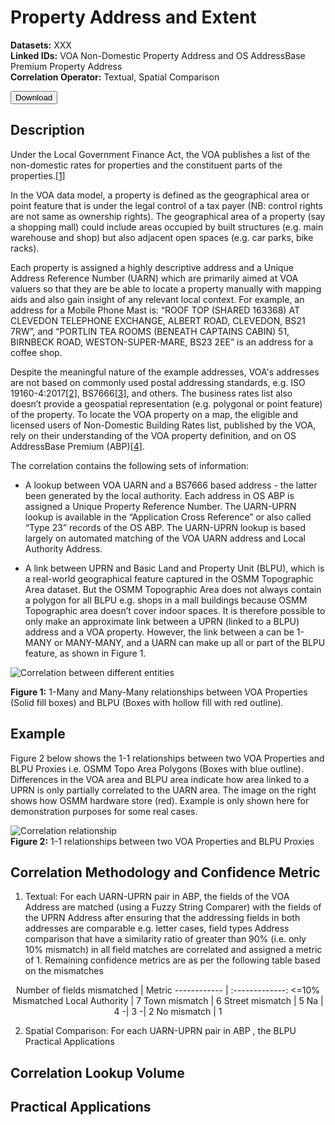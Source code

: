 # Property Address and Extent

__Datasets:__ XXX
<br> __Linked IDs:__ VOA Non-Domestic Property Address and OS AddressBase Premium Property Address
<br> __Correlation Operator:__ Textual, Spatial Comparison

 <a href="http://www.google.com/">
    <button>Download</button>
</a>

## Description

Under the Local Government Finance Act, the VOA publishes a list of the non-domestic rates for properties and the constituent parts of the properties.[[1]](https://voaratinglists.blob.core.windows.net/html/rlidata.htm)

In the VOA data model, a property is defined as the geographical area or point feature that is under the legal control of a tax payer (NB: control rights are not same as ownership rights). The geographical area of a property (say a shopping mall) could include areas occupied by built structures (e.g. main warehouse and shop) but also adjacent open spaces (e.g. car parks, bike racks).

Each property is assigned a highly descriptive address and a Unique Address Reference Number (UARN) which are primarily aimed at VOA valuers so that they are be able to locate a property manually with mapping aids and also gain insight of any relevant local context. For example, an address for a Mobile Phone Mast is: “ROOF TOP (SHARED 163368) AT CLEVEDON TELEPHONE EXCHANGE, ALBERT ROAD, CLEVEDON, BS21 7RW”, and “PORTLIN TEA ROOMS (BENEATH CAPTAINS CABIN) 51, BIRNBECK ROAD, WESTON-SUPER-MARE, BS23 2EE” is an address for a coffee shop.

Despite the meaningful nature of the example addresses, VOA's addresses are not based on commonly used postal addressing standards, e.g. ISO 19160-4:2017[[2]](https://www.iso.org/standard/64242.html), BS7666[[3]](https://www.agi.org.uk/agi-groups/standards-committee/bs7666-guidelines), and others. The business rates list also doesn’t provide a geospatial representation (e.g. polygonal or point feature) of the property. To locate the VOA property on a map, the eligible and licensed users of Non-Domestic Building Rates list, published by the VOA, rely on their understanding of the VOA property definition, and on OS AddressBase Premium (ABP)[[4]](https://www.ordnancesurvey.co.uk/business-government/products/addressbase-premium).

The correlation contains the following sets of information:
- A lookup between VOA UARN and a BS7666 based address - the latter been generated by the local authority. Each address in OS ABP is assigned a Unique Property Reference Number. The UARN-UPRN lookup is available in the “Application Cross Reference” or also called “Type 23” records of the OS ABP. The UARN-UPRN lookup is based largely on automated matching of the VOA UARN address and Local Authority Address.

- A link between UPRN and Basic Land and Property Unit (BLPU), which is a real-world geographical feature captured in the OSMM Topographic Area dataset. But the OSMM Topographic Area does not always contain a polygon for all BLPU e.g. shops in a mall buildings because OSMM Topographic area doesn’t cover indoor spaces.
It is therefore possible to only make an approximate link between a UPRN (linked to a BLPU) address and a VOA property. However, the link between a can be 1-MANY or MANY-MANY, and a UARN can make up all or part of the BLPU feature, as shown in Figure 1.

![Correlation between different entities](/_media/Relationships.png)

__Figure 1:__ 1-Many and Many-Many relationships between VOA Properties (Solid fill boxes) and BLPU (Boxes with hollow fill with red outline).

## Example

Figure 2 below shows the 1-1 relationships between two VOA Properties and BLPU Proxies i.e. OSMM Topo Area Polygons (Boxes with blue outline). Differences in the VOA area and BLPU area indicate how area linked to a UPRN is only partially correlated to the UARN area. The image on the right shows how OSMM hardware store (red). Example is only shown here for demonstration purposes for some real cases.

![Correlation relationship](/_media/Operators2.PNG)
<br>__Figure 2:__ 1-1 relationships between two VOA Properties and BLPU Proxies

## Correlation Methodology and Confidence Metric
1. Textual: For each UARN-UPRN pair in ABP, the fields of the VOA Address are matched (using a Fuzzy String Comparer) with the fields of the UPRN Address after ensuring that the addressing fields in both addresses are comparable e.g. letter cases, field types Address comparison that have a similarity ratio of greater than 90% (i.e. only 10% mismatch) in all field matches are correlated and assigned a metric of 1. Remaining confidence metrics are as per the following table based on the mismatches
<p align="center">
    Number of fields mismatched | Metric
    ------------ | :-------------:
    <=10% Mismatched Local Authority | 7
    Town mismatch | 6
    Street mismatch | 5
    Na | 4
    -| 3
    -| 2
    No mismatch | 1
</p>

2. Spatial Comparison: For each UARN-UPRN pair in ABP , the BLPU
Practical Applications

## Correlation Lookup Volume

## Practical Applications






